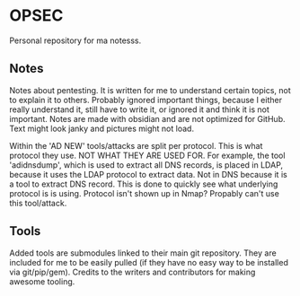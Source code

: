 # OPSEC
Personal repository for ma notesss. 

## Notes
Notes about pentesting. It is written for me to understand certain topics, not to explain it to others. Probably ignored important things, because I either really understand it, still have to write it, or ignored it and think it is not important. Notes are made with obsidian and are not optimized for GitHub. Text might look janky and pictures might not load.

Within the 'AD NEW' tools/attacks are split per protocol. This is what protocol they use. NOT WHAT THEY ARE USED FOR. For example, the tool 'adidnsdump', which is used to extract all DNS records, is placed in LDAP, because it uses the LDAP protocol to extract data. Not in DNS because it is a tool to extract DNS record. This is done to quickly see what underlying protocol is is using. Protocol isn't shown up in Nmap? Propably can't use this tool/attack.

## Tools
Added tools are submodules linked to their main git repository. They are included for me to be easily pulled (if they have no easy way to be installed via git/pip/gem). Credits to the writers and contributors for making awesome tooling.
